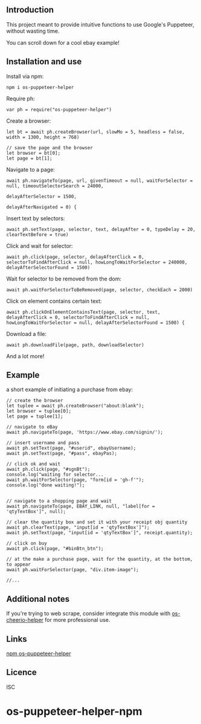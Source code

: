 Introduction
------------

This project meant to provide intuitive functions to use Google's Puppeteer, without wasting time.

You can scroll down for a cool ebay example!

## Installation and use

Install via npm:
    
    npm i os-puppeteer-helper
        
Require ph:
        
    var ph = require("os-puppeteer-helper")
                
Create a browser:     
    
    let bt = await ph.createBrowser(url, slowMo = 5, headless = false, width = 1300, height = 768)
        
    // save the page and the browser
    let browser = bt[0];
    let page = bt[1];
        
Navigate to a page:     
    
    await ph.navigateTo(page, url, givenTimeout = null, waitForSelector = null, timeoutSelectorSearch = 24000,
                                                                                delayAfterSelector = 1500,
                                                                                delayAfterNavigated = 0) {
Insert text by selectors:

    await ph.setText(page, selector, text, delayAfter = 0, typeDelay = 20, clearTextBefore = true)
                           
Click and wait for selector:
        
    await ph.click(page, selector, delayAfterClick = 0, selectorToFindAfterClick = null, howLongToWaitForSelector = 240000, delayAfterSelectorFound = 1500) 
      
Wait for selector to be removed from the dom:
    
    await ph.waitForSelectorToBeRemoved(page, selector, checkEach = 2000)
        
Click on element contains certain text:

    await ph.clickOnElementContainsText(page, selector, text, delayAfterClick = 0, selectorToFindAfterClick = null, howLongToWaitForSelector = null, delayAfterSelectorFound = 1500) { 

Download a file:
    
    await ph.downloadFile(page, path, downloadSelector)     

And a lot more!

## Example

a short example of initiating a purchase from ebay:   

    // create the browser
    let tuplee = await ph.createBrowser("about:blank");
    let browser = tuplee[0];
    let page = tuplee[1];
            
    // navigate to eBay
    await ph.navigateTo(page, 'https://www.ebay.com/signin/');

    // insert username and pass
    await ph.setText(page, "#userid", ebayUsername);
    await ph.setText(page, "#pass", ebayPas);
    
    // click ok and wait
    await ph.click(page, "#sgnBt");
    console.log("waiting for selector...
    await ph.waitForSelector(page, "form[id = 'gh-f'");
    console.log("done waiting!");


    // navigate to a shopping page and wait
    await ph.navigateTo(page, EBAY_LINK, null, "label[for = 'qtyTextBox']", null);
    
    // clear the quantity box and set it with your receipt obj quantity 
    await ph.clearText(page, "input[id = 'qtyTextBox']");
    await ph.setText(page, "input[id = 'qtyTextBox']", receipt.quantity);

    // click on buy
    await ph.click(page, "#binBtn_btn");    
    
    // at the make a purchase page, wait for the quantity, at the bottom, to appear
    await ph.waitForSelector(page, "div.item-image");            

    //...
    

## Additional notes

If you're trying to web scrape, consider integrate this module with [os-cheerio-helper](https://www.npmjs.com/package/os-cheerio-helper) for more professional use.  

## Links
[npm os-puppeteer-helper](https://www.npmjs.com/package/os-puppeteer-helper)

## Licence
ISC


# os-puppeteer-helper-npm
